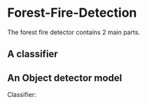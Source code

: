 # Forest-Fire-Detection

The forest fire detector contains 2 main parts. 

## A classifier 
## An Object detector model
Classifier: 
